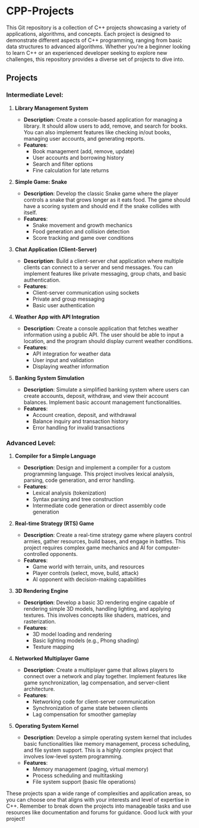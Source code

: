 # CPP-Projects
This Git repository is a collection of C++ projects showcasing a variety of applications, algorithms, and concepts. Each project is designed to demonstrate different aspects of C++ programming, ranging from basic data structures to advanced algorithms. Whether you're a beginner looking to learn C++ or an experienced developer seeking to explore new challenges, this repository provides a diverse set of projects to dive into.

## Projects

### Intermediate Level:

1. **Library Management System**
   - **Description**: Create a console-based application for managing a library. It should allow users to add, remove, and search for books. You can also implement features like checking in/out books, managing user accounts, and generating reports.
   - **Features**:
     - Book management (add, remove, update)
     - User accounts and borrowing history
     - Search and filter options
     - Fine calculation for late returns

2. **Simple Game: Snake**
   - **Description**: Develop the classic Snake game where the player controls a snake that grows longer as it eats food. The game should have a scoring system and should end if the snake collides with itself.
   - **Features**:
     - Snake movement and growth mechanics
     - Food generation and collision detection
     - Score tracking and game over conditions

3. **Chat Application (Client-Server)**
   - **Description**: Build a client-server chat application where multiple clients can connect to a server and send messages. You can implement features like private messaging, group chats, and basic authentication.
   - **Features**:
     - Client-server communication using sockets
     - Private and group messaging
     - Basic user authentication

4. **Weather App with API Integration**
   - **Description**: Create a console application that fetches weather information using a public API. The user should be able to input a location, and the program should display current weather conditions.
   - **Features**:
     - API integration for weather data
     - User input and validation
     - Displaying weather information

5. **Banking System Simulation**
   - **Description**: Simulate a simplified banking system where users can create accounts, deposit, withdraw, and view their account balances. Implement basic account management functionalities.
   - **Features**:
     - Account creation, deposit, and withdrawal
     - Balance inquiry and transaction history
     - Error handling for invalid transactions

### Advanced Level:

1. **Compiler for a Simple Language**
   - **Description**: Design and implement a compiler for a custom programming language. This project involves lexical analysis, parsing, code generation, and error handling.
   - **Features**:
     - Lexical analysis (tokenization)
     - Syntax parsing and tree construction
     - Intermediate code generation or direct assembly code generation

2. **Real-time Strategy (RTS) Game**
   - **Description**: Create a real-time strategy game where players control armies, gather resources, build bases, and engage in battles. This project requires complex game mechanics and AI for computer-controlled opponents.
   - **Features**:
     - Game world with terrain, units, and resources
     - Player controls (select, move, build, attack)
     - AI opponent with decision-making capabilities

3. **3D Rendering Engine**
   - **Description**: Develop a basic 3D rendering engine capable of rendering simple 3D models, handling lighting, and applying textures. This involves concepts like shaders, matrices, and rasterization.
   - **Features**:
     - 3D model loading and rendering
     - Basic lighting models (e.g., Phong shading)
     - Texture mapping

4. **Networked Multiplayer Game**
   - **Description**: Create a multiplayer game that allows players to connect over a network and play together. Implement features like game synchronization, lag compensation, and server-client architecture.
   - **Features**:
     - Networking code for client-server communication
     - Synchronization of game state between clients
     - Lag compensation for smoother gameplay

5. **Operating System Kernel**
   - **Description**: Develop a simple operating system kernel that includes basic functionalities like memory management, process scheduling, and file system support. This is a highly complex project that involves low-level system programming.
   - **Features**:
     - Memory management (paging, virtual memory)
     - Process scheduling and multitasking
     - File system support (basic file operations)

These projects span a wide range of complexities and application areas, so you can choose one that aligns with your interests and level of expertise in C++. Remember to break down the projects into manageable tasks and use resources like documentation and forums for guidance. Good luck with your project!
